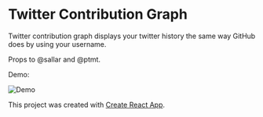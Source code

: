# Twitter Contribution Graph

Twitter contribution graph displays your twitter history the same way GitHub does by using your username.

Props to @sallar and @ptmt.

Demo:

![Demo](https://i.imgur.com/FOq6fUb.gif)




This project was created with [Create React App](https://github.com/facebookincubator/create-react-app).
